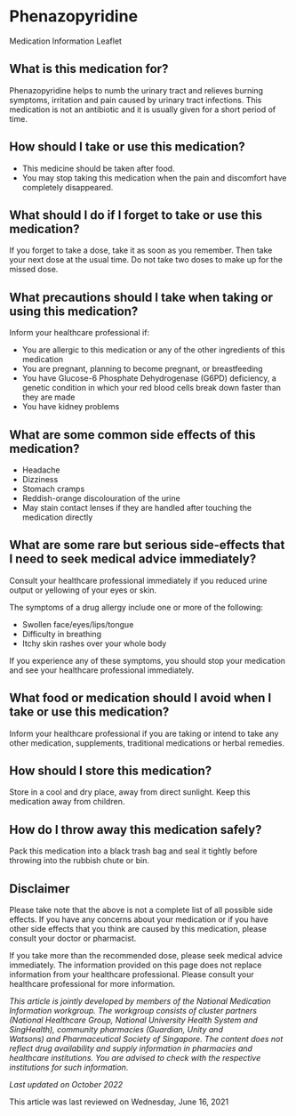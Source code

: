 # Phenazopyridine

Medication Information Leaflet

What is this medication for?
----------------------------

Phenazopyridine helps to numb the urinary tract and relieves burning symptoms, irritation and pain caused by urinary tract infections. This medication is not an antibiotic and it is usually given for a short period of time.

How should I take or use this medication?
-----------------------------------------

* This medicine should be taken after food.
* You may stop taking this medication when the pain and discomfort have completely disappeared.

What should I do if I forget to take or use this medication?
------------------------------------------------------------

If you forget to take a dose, take it as soon as you remember. Then take your next dose at the usual time. Do not take two doses to make up for the missed dose.

What precautions should I take when taking or using this medication?
--------------------------------------------------------------------

Inform your healthcare professional if:

* You are allergic to this medication or any of the other ingredients of this medication
* You are pregnant, planning to become pregnant, or breastfeeding
* You have Glucose-6 Phosphate Dehydrogenase (G6PD) deficiency, a genetic condition in which your red blood cells break down faster than they are made
* You have kidney problems

What are some common side effects of this medication?
-----------------------------------------------------

* Headache
* Dizziness
* Stomach cramps
* Reddish-orange discolouration of the urine
* May stain contact lenses if they are handled after touching the medication directly

What are some rare but serious side-effects that I need to seek medical advice immediately?
-------------------------------------------------------------------------------------------

Consult your healthcare professional immediately if you reduced urine output or yellowing of your eyes or skin.

The symptoms of a drug allergy include one or more of the following:

* Swollen face/eyes/lips/tongue
* Difficulty in breathing
* Itchy skin rashes over your whole body

If you experience any of these symptoms, you should stop your medication and see your healthcare professional immediately.

What food or medication should I avoid when I take or use this medication?
--------------------------------------------------------------------------

Inform your healthcare professional if you are taking or intend to take any other medication, supplements, traditional medications or herbal remedies.

How should I store this medication?
-----------------------------------

Store in a cool and dry place, away from direct sunlight. Keep this medication away from children.

How do I throw away this medication safely?
-------------------------------------------

Pack this medication into a black trash bag and seal it tightly before throwing into the rubbish chute or bin.

Disclaimer
----------

Please take note that the above is not a complete list of all possible side effects. If you have any concerns about your medication or if you have other side effects that you think are caused by this medication, please consult your doctor or pharmacist.

If you take more than the recommended dose, please seek medical advice immediately. The information provided on this page does not replace information from your healthcare professional. Please consult your healthcare professional for more information.

*This article is jointly developed by members of the National Medication Information workgroup. The workgroup consists of cluster partners (National Healthcare Group, National University Health System and SingHealth), community pharmacies (Guardian, Unity and Watsons) and Pharmaceutical Society of Singapore. The content does not reflect drug availability and supply information in pharmacies and healthcare institutions. You are advised to check with the respective institutions for such information.*

*Last updated on October 2022*

This article was last reviewed on
Wednesday, June 16, 2021
